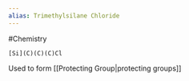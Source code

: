 ```yaml
---
alias: Trimethylsilane Chloride
---
```

#Chemistry
```smiles
[Si](C)(C)(C)Cl
```
Used to form [[Protecting Group|protecting groups]]
